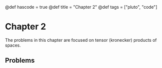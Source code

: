 @def hascode = true
@def title = "Chapter 2"
@def tags = ["pluto", "code"]

# Chapter 2
The problems in this chapter are focused on tensor (kronecker) products of spaces.

## Problems

